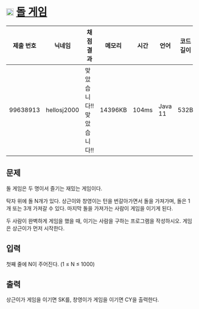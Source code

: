 # <img width="20px"  src="https://d2gd6pc034wcta.cloudfront.net/tier/6.svg" class="solvedac-tier"> [돌 게임](https://www.acmicpc.net/problem/9655) 

| 제출 번호 | 닉네임 | 채점 결과 | 메모리 | 시간 | 언어 | 코드 길이 |
|---|---|---|---|---|---|---|
|99638913| hellosj2000|맞았습니다!! 맞았습니다!!|14396KB|104ms|Java 11|532B|

## 문제
<p>돌 게임은 두 명이서 즐기는 재밌는 게임이다.</p>

<p>탁자 위에 돌 N개가 있다. 상근이와 창영이는 턴을 번갈아가면서 돌을 가져가며, 돌은 1개 또는 3개 가져갈 수 있다. 마지막 돌을 가져가는 사람이 게임을 이기게 된다.</p>

<p>두 사람이 완벽하게 게임을 했을 때, 이기는 사람을 구하는 프로그램을 작성하시오. 게임은 상근이가 먼저 시작한다.</p>

## 입력
<p>첫째 줄에 N이 주어진다. (1 ≤ N ≤ 1000)</p>

## 출력
<p>상근이가 게임을 이기면 SK를, 창영이가 게임을 이기면 CY을 출력한다.</p>

